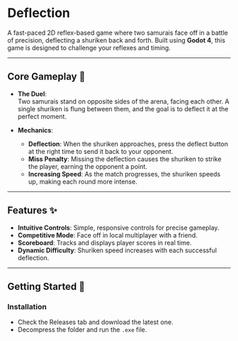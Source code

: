 # Deflection

A fast-paced 2D reflex-based game where two samurais face off in a battle of precision, deflecting a shuriken back and forth. Built using **Godot 4**, this game is designed to challenge your reflexes and timing.

---

## Core Gameplay 🥋

- **The Duel**:  
  Two samurais stand on opposite sides of the arena, facing each other. A single shuriken is flung between them, and the goal is to deflect it at the perfect moment.  

- **Mechanics**:  
  - **Deflection**: When the shuriken approaches, press the deflect button at the right time to send it back to your opponent.  
  - **Miss Penalty**: Missing the deflection causes the shuriken to strike the player, earning the opponent a point.  
  - **Increasing Speed**: As the match progresses, the shuriken speeds up, making each round more intense.  

---

## Features ✨

- **Intuitive Controls**: Simple, responsive controls for precise gameplay.  
- **Competitive Mode**: Face off in local multiplayer with a friend.  
- **Scoreboard**: Tracks and displays player scores in real time.  
- **Dynamic Difficulty**: Shuriken speed increases with each successful deflection.

---

## Getting Started 🚀

### Installation
- Check the Releases tab and download the latest one.
- Decompress the folder and run the `.exe` file.
